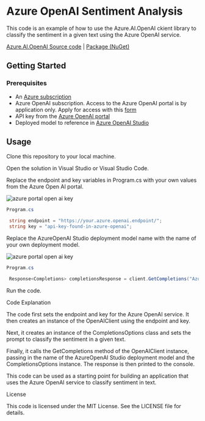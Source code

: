 # Azure OpenAI Sentiment Analysis

This code is an example of how to use the Azure.AI.OpenAI ckient library to classify the sentiment in a given text using the Azure OpenAI service.

 [Azure.AI.OpenAI Source code](https://github.com/Azure/azure-sdk-for-net/blob/main/sdk/openai/Azure.AI.OpenAI/src) | [Package (NuGet)](https://www.nuget.org/packages/Azure.AI.OpenAI)

## Getting Started

### Prerequisites

* An [Azure subscription](https://azure.microsoft.com/free/)
* Azure OpenAI subscription.  Access to the Azure OpenAI portal is by application only.  Apply for access with this [form](https://aka.ms/oai/access?azure-portal=true)  
* API key from the [Azure OpenAI portal](https://learn.microsoft.com/en-us/azure/cognitive-services/openai/how-to/create-resource?pivots=web-portal#create-a-resource)
* Deployed model to reference in [Azure OpenAI Studio](https://learn.microsoft.com/en-us/azure/cognitive-services/openai/how-to/create-resource?pivots=web-portal#deploy-a-model)


## Usage

Clone this repository to your local machine.

Open the solution in Visual Studio or Visual Studio Code.

Replace the endpoint and key variables in Program.cs with your own values from the Azure Open AI portal.  

![azure portal open ai key](/repository/assets/openaikeys.jpg)  

```C#
Program.cs

 string endpoint = "https://your.azure.openai.endpoint/";
 string key = "api-key-found-in-azure-openai";
```

Replace the AzureOpenAI Studio deployment model name with the name of your own deployment model.

![azure portal open ai key](/repository/assets/deployments.jpg)  

```C#
Program.cs

 Response<Completions> completionsResponse = client.GetCompletions("AzureOpenAI Studio deployment model name", completionsOptions);
```

Run the code.


Code Explanation

The code first sets the endpoint and key for the Azure OpenAI service. It then creates an instance of the OpenAIClient using the endpoint and key.


Next, it creates an instance of the CompletionsOptions class and sets the prompt to classify the sentiment in a given text.


Finally, it calls the GetCompletions method of the OpenAIClient instance, passing in the name of the AzureOpenAI Studio deployment model and the CompletionsOptions instance. The response is then printed to the console.


This code can be used as a starting point for building an application that uses the Azure OpenAI service to classify sentiment in text.


License

This code is licensed under the MIT License. See the LICENSE file for details.

